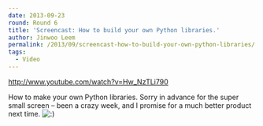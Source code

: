 ```yaml
---
date: 2013-09-23
round: Round 6
title: 'Screencast: How to build your own Python libraries.'
author: Jinwoo Leem
permalink: /2013/09/screencast-how-to-build-your-own-python-libraries/
tags:
  - Video
---
```

http://www.youtube.com/watch?v=Hw_NzTLi790

How to make your own Python libraries. Sorry in advance for the super small screen &#8211; been a crazy week, and I promise for a much better product next time. <img src="http://localhost:8080/wp-includes/images/smilies/icon_smile.gif" alt=":)" class="wp-smiley" />
